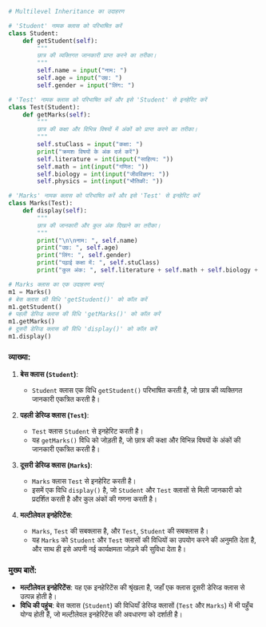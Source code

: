 
```python
# Multilevel Inheritance का उदाहरण

# 'Student' नामक क्लास को परिभाषित करें
class Student:
    def getStudent(self):
        """
        छात्र की व्यक्तिगत जानकारी प्राप्त करने का तरीका।
        """
        self.name = input("नाम: ")
        self.age = input("उम्र: ")
        self.gender = input("लिंग: ")

# 'Test' नामक क्लास को परिभाषित करें और इसे 'Student' से इनहेरिट करें
class Test(Student):
    def getMarks(self):
        """
        छात्र की कक्षा और विभिन्न विषयों में अंकों को प्राप्त करने का तरीका।
        """
        self.stuClass = input("कक्षा: ")
        print("क्रमशः विषयों के अंक दर्ज करें")
        self.literature = int(input("साहित्य: "))
        self.math = int(input("गणित: "))
        self.biology = int(input("जीवविज्ञान: "))
        self.physics = int(input("भौतिकी: "))

# 'Marks' नामक क्लास को परिभाषित करें और इसे 'Test' से इनहेरिट करें
class Marks(Test):
    def display(self):
        """
        छात्र की जानकारी और कुल अंक दिखाने का तरीका।
        """
        print("\n\nनाम: ", self.name)
        print("उम्र: ", self.age)
        print("लिंग: ", self.gender)
        print("पढ़ाई कक्षा में: ", self.stuClass)
        print("कुल अंक: ", self.literature + self.math + self.biology + self.physics)

# Marks क्लास का एक उदाहरण बनाएं
m1 = Marks()
# बेस क्लास की विधि 'getStudent()' को कॉल करें
m1.getStudent()
# पहली डेरिव्ड क्लास की विधि 'getMarks()' को कॉल करें
m1.getMarks()
# दूसरी डेरिव्ड क्लास की विधि 'display()' को कॉल करें
m1.display()
```

### व्याख्या:

1. **बेस क्लास (`Student`)**:
   - `Student` क्लास एक विधि `getStudent()` परिभाषित करती है, जो छात्र की व्यक्तिगत जानकारी एकत्रित करती है।

2. **पहली डेरिव्ड क्लास (`Test`)**:
   - `Test` क्लास `Student` से इनहेरिट करती है।
   - यह `getMarks()` विधि को जोड़ती है, जो छात्र की कक्षा और विभिन्न विषयों के अंकों की जानकारी एकत्रित करती है।

3. **दूसरी डेरिव्ड क्लास (`Marks`)**:
   - `Marks` क्लास `Test` से इनहेरिट करती है।
   - इसमें एक विधि `display()` है, जो `Student` और `Test` क्लासों से मिली जानकारी को प्रदर्शित करती है और कुल अंकों की गणना करती है।

4. **मल्टीलेवल इनहेरिटेंस**:
   - `Marks`, `Test` की सबक्लास है, और `Test`, `Student` की सबक्लास है।
   - यह `Marks` को `Student` और `Test` क्लासों की विधियों का उपयोग करने की अनुमति देता है, और साथ ही इसे अपनी नई कार्यक्षमता जोड़ने की सुविधा देता है।

### मुख्य बातें:
- **मल्टीलेवल इनहेरिटेंस**: यह एक इनहेरिटेंस की श्रृंखला है, जहाँ एक क्लास दूसरी डेरिव्ड क्लास से उत्पन्न होती है।
- **विधि की पहुंच**: बेस क्लास (`Student`) की विधियाँ डेरिव्ड क्लासों (`Test` और `Marks`) में भी पहुँच योग्य होती हैं, जो मल्टीलेवल इनहेरिटेंस की अवधारणा को दर्शाती है।
